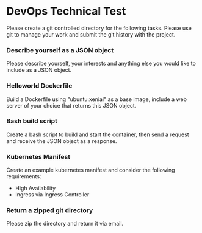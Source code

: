 # DevOps Technical Test

Please create a git controlled directory for the following tasks. Please use git to manage your work and submit the git history with the project.

### Describe yourself as a JSON object

Please describe yourself, your interests and anything else you would like to include as a JSON object.

### Helloworld Dockerfile

Build a Dockerfile using "ubuntu:xenial" as a base image, include a web server of your choice that returns this JSON object.

### Bash build script

Create a bash script to build and start the container, then send a request and receive the JSON object as a response.

### Kubernetes Manifest

Create an example kubernetes manifest and consider the following requirements:

* High Availability
* Ingress via Ingress Controller 

### Return a zipped git directory

Please zip the directory and return it via email.
